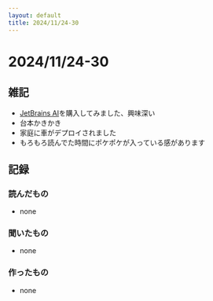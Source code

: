```yaml
---
layout: default
title: 2024/11/24-30
---
```


# 2024/11/24-30

## 雑記

* [JetBrains AI](https://www.jetbrains.com/ja-jp/ai/)を購入してみました、興味深い
* 台本かきかき
* 家庭に車がデプロイされました
* もろもろ読んでた時間にポケポケが入っている感があります

## 記録

### 読んだもの

* none

### 聞いたもの

* none

### 作ったもの

* none
